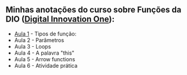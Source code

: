 
## Minhas anotações do curso sobre Funções da DIO ([Digital Innovation One](https://digitalinnovation.one/)):

- [Aula 1](https://github.com/CarvalhoNathan/functions/blob/main/tipos-de-fun%C3%A7%C3%A3o.md) - Tipos de função:
- Aula 2 - Parâmetros
- Aula 3 - Loops
- Aula 4 - A palavra "this"
- Aula 5 - Arrow functions
- Aula 6 - Atividade prática
